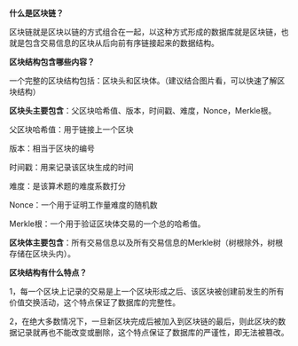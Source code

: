**什么是区块链？**

区块链就是区块以链的方式组合在一起，以这种方式形成的数据库就是区块链，也就是包含交易信息的区块从后向前有序链接起来的数据结构。



**区块结构包含哪些内容？**



一个完整的区块结构包括：区块头和区块体。（建议结合图片看，可以快速了解区块结构）



**区块头主要包含**：父区块哈希值、版本，时间戳、难度，Nonce，Merkle根。



父区块哈希值：用于链接上一个区块



版本：相当于区块的编号



时间戳：用来记录该区块生成的时间



难度：是该算术题的难度系数打分



Nonce：一个用于证明工作量难度的随机数



Merkle根：一个用于验证区块体交易的一个总的哈希值。



**区块体主要包含**：所有交易信息以及所有交易信息的Merkle树（树根除外，树根存储在区块头内）。





**区块结构有什么特点？**



1，每一个区块上记录的交易是上一个区块形成之后、该区块被创建前发生的所有价值交换活动，这个特点保证了数据库的完整性。



2，在绝大多数情况下，一旦新区块完成后被加入到区块链的最后，则此区块的数据记录就再也不能改变或删除，这个特点保证了数据库的严谨性，即无法被篡改。
